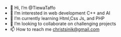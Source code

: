 - 👋 Hi, I’m @TiewaTaffo
- 👀 I’m interested in web development C++ and AI
- 🌱 I’m currently learning Html,Css Js, and PHP
- 💞️ I’m looking to collaborate on challenging projects
- 📫 How to reach me christsinik@gmail.com

<!---
TiewaTaffo/TiewaTaffo is a ✨ special ✨ repository because its `README.md` (this file) appears on your GitHub profile.
You can click the Preview link to take a look at your changes.
--->
